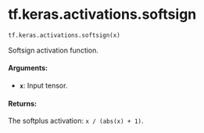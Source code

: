 <div itemscope itemtype="http://developers.google.com/ReferenceObject">
<meta itemprop="name" content="tf.keras.activations.softsign" />
<meta itemprop="path" content="Stable" />
</div>

# tf.keras.activations.softsign

``` python
tf.keras.activations.softsign(x)
```

Softsign activation function.

#### Arguments:

* <b>`x`</b>: Input tensor.


#### Returns:

The softplus activation: `x / (abs(x) + 1)`.